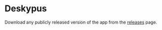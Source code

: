 # Deskypus

Download any publicly released version of the app from the [releases](https://github.com/deskypus/app/releases) page.
